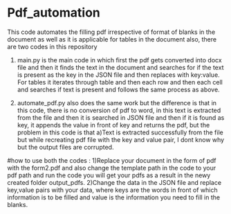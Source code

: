 # Pdf_automation
This code automates the filling pdf irrespective of format of blanks in the document as well as it is applicable for tables in the document also, there are two codes in this repository
1) main.py is the main code in which first the pdf gets converted into docx file and then it finds the text in the document and searches for if the text is present as the key in the JSON file and then replaces with key:value. For tables it iterates through table and then each row and then each cell and searches if text is present and follows the same process as above.
   
2) automate_pdf.py also does the same work but the difference is that in this code, there is no conversion of pdf to word, in this text is extracted from the file and then it is searched in JSON file and then if it is found as key, it appends the value in front of key and returns the pdf, but the problem in this code is that
a)Text is extracted successfully from the file but while recreating pdf file with the key and value pair, I dont know why but the output files are corrupted.

 #how to use both the codes : 
1)Replace your document in the form of pdf with the form2.pdf and also change the template path in the code to your pdf path and run the code you will get your pdfs as a result in the newy created folder output_pdfs.
2)Change the data in the JSON file and replace key,value pairs with your data, where keys are the words in front of which information is to be filled and value is the information you need to fill in the blanks.
